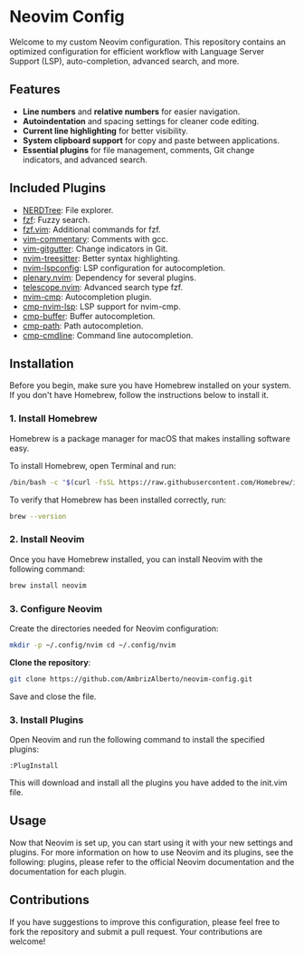 # Neovim Config
Welcome to my custom Neovim configuration. This repository contains an optimized configuration for efficient workflow with Language Server Support (LSP), auto-completion, advanced search, and more.

## Features 
- **Line numbers** and **relative numbers** for easier navigation.
- **Autoindentation** and spacing settings for cleaner code editing.
- **Current line highlighting** for better visibility.
- **System clipboard support** for copy and paste between applications.
- **Essential plugins** for file management, comments, Git change indicators, and advanced search.

## Included Plugins 
- [NERDTree](https://github.com/preservim/nerdtree): File explorer.
- [fzf](https://github.com/junegunn/fzf): Fuzzy search.
- [fzf.vim](https://github.com/junegunn/fzf.vim): Additional commands for fzf.
- [vim-commentary](https://github.com/tpope/vim-commentary): Comments with gcc.
- [vim-gitgutter](https://github.com/airblade/vim-gitgutter): Change indicators in Git.
- [nvim-treesitter](https://github.com/nvim-treesitter/nvim-treesitter): Better syntax highlighting.
- [nvim-lspconfig](https://github.com/neovim/nvim-lspconfig): LSP configuration for autocompletion.
- [plenary.nvim](https://github.com/nvim-lua/plenary.nvim): Dependency for several plugins.
- [telescope.nvim](https://github.com/nvim-telescope/telescope.nvim): Advanced search type fzf.
- [nvim-cmp](https://github.com/hrsh7th/nvim-cmp): Autocompletion plugin.
- [cmp-nvim-lsp](https://github.com/hrsh7th/cmp-nvim-lsp): LSP support for nvim-cmp.
- [cmp-buffer](https://github.com/hrsh7th/cmp-buffer): Buffer autocompletion.
- [cmp-path](https://github.com/hrsh7th/cmp-path): Path autocompletion.
- [cmp-cmdline](https://github.com/hrsh7th/cmp-cmdline): Command line autocompletion.


## Installation 
Before you begin, make sure you have Homebrew installed on your system. If you don't have Homebrew, follow the instructions below to install it.

### 1. Install Homebrew 
Homebrew is a package manager for macOS that makes installing software easy. 

To install Homebrew, open Terminal and run: 

```bash
/bin/bash -c "$(curl -fsSL https://raw.githubusercontent.com/Homebrew/install/HEAD/install.sh)" 
```
To verify that Homebrew has been installed correctly, run: 
```bash
brew --version
```


### 2. Install Neovim
Once you have Homebrew installed, you can install Neovim with the following command: 
```bash
brew install neovim
```


### 3. Configure Neovim
Create the directories needed for Neovim configuration: 
```bash
mkdir -p ~/.config/nvim cd ~/.config/nvim
```
**Clone the repository**: 
```bash
git clone https://github.com/AmbrizAlberto/neovim-config.git
```

Save and close the file.


### 3. Install Plugins
Open Neovim and run the following command to install the specified plugins:
```vim
:PlugInstall
```

This will download and install all the plugins you have added to the init.vim file.


## Usage

Now that Neovim is set up, you can start using it with your new settings and plugins. For more information on how to use Neovim and its plugins, see the following: plugins, please refer to the official Neovim documentation and the documentation for each plugin.


## Contributions
If you have suggestions to improve this configuration, please feel free to fork the repository and submit a pull request. Your contributions are welcome!
